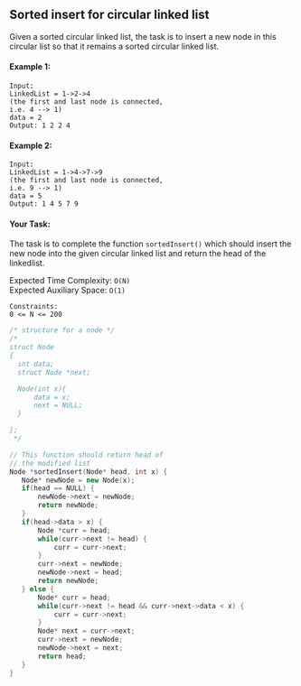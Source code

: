 ## Sorted insert for circular linked list

Given a sorted circular linked list, the task is to insert a new node in this circular list so that it remains a sorted circular linked list.

#### Example 1:

```
Input:
LinkedList = 1->2->4
(the first and last node is connected,
i.e. 4 --> 1)
data = 2
Output: 1 2 2 4
```

#### Example 2:

```
Input:
LinkedList = 1->4->7->9
(the first and last node is connected,
i.e. 9 --> 1)
data = 5
Output: 1 4 5 7 9
```

#### Your Task:

The task is to complete the function `sortedInsert()` which should insert the new node into the given circular linked list and return the head of the linkedlist.

Expected Time Complexity: `O(N)`  
Expected Auxiliary Space: `O(1)`

```
Constraints:
0 <= N <= 200
```

```c++
/* structure for a node */
/*
struct Node
{
  int data;
  struct Node *next;

  Node(int x){
      data = x;
      next = NULL;
  }

};
 */

// This function should return head of
// the modified list
Node *sortedInsert(Node* head, int x) {
   Node* newNode = new Node(x);
   if(head == NULL) {
       newNode->next = newNode;
       return newNode;
   }
   if(head->data > x) {
       Node *curr = head;
       while(curr->next != head) {
           curr = curr->next;
       }
       curr->next = newNode;
       newNode->next = head;
       return newNode;
   } else {
       Node* curr = head;
       while(curr->next != head && curr->next->data < x) {
           curr = curr->next;
       }
       Node* next = curr->next;
       curr->next = newNode;
       newNode->next = next;
       return head;
   }
}
```
